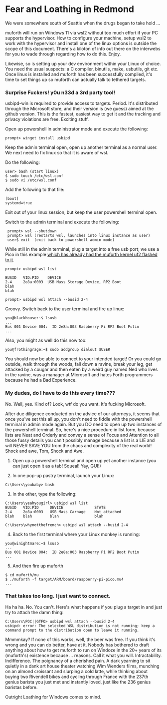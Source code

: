 # Fear and Loathing in Redmond

We were somewhere south of Seattle when the drugs began to take hold ... 

muforth will run on Windows 11 via wsl2 without too much effort if your
PC supports the hypervisor.  How to configure your machine, setup wsl2
to work with the hypervisor and install one of the linux options is
outside the scope of this document.  There's a kiloton of info out there
on the interwebs for you to wade through regarding how to do this. Enjoy.

Likewise, so is setting up your dev environment within your Linux of
choice.  You need the usual suspects: a C compiler, binutils, make,
usbutils, git etc.  Once linux is installed and muforth has been
successfully compiled, it's time to set things up so muforth can
actually talk to tethered targets.


### Surprise Fuckers! y0u n33d a 3rd party tool!

usbipd-win is required to provide access to targets. Period.  It's
distributed through the Microsoft store, and their version is (we guess)
aimed at the github version.  This is the fastest, easiest way to get
it and the tracking and privacy violations are free. Exciting stuff.

Open up powershell in administrator mode and execute the following:

```
prompt> winget install usbipd
```

Keep the admin terminal open, open up another terminal as a normal user.
We next need to fix linux so that it is aware of wsl. 

Do the following:

```
user> bash (start linux)
$ sudo touch /etc/wsl.conf
$ sudo vi /etc/wsl.conf
```

Add the following to that file:

```
[boot]
systemd=true
```

Exit out of your linux session, but keep the user powershell terminal
open.

Switch to the admin terminal and execute the following:

```
 prompt> wsl --shutdown
 prompt> wsl (restarts wsl, launches into linux instance as user)
 user$ exit  (exit back to powershell admin mode)
```

While still in the admin terminal, plug a target into a free usb port; we use a Pico in this example 
[which has already had the muforth kernel uf2 flashed to it](https://muforth.nimblemachines.com/getting-started-with-the-raspberry-pi-pico/).

```
prompt> usbipd wsl list

BUSID   VID:PID    DEVICE
2-4     2e8a:0003  USB Mass Storage Device, RP2 Boot
blah
blah

prompt> usbipd wsl attach --busid 2-4
```
Groovy. Switch back to the user terminal and fire up linux:
```
you@blackhouse:~$ lsusb
...
Bus 001 Device 004:  ID 2e8a:003 Raspberry Pi RP2 Boot Putin
...
```
Also, you might as well do this now too:
```
you@frothingrage:~$ sudo addgroup dialout $USER
```

You should now be able to connect to your intended target! Or you could
go outside, walk through the woods, fall down a ravine, break your leg,
get attacked by a cougar and then eaten by a weird guy named Ned who
lives in the ravine, was a manager at Microsoft and hates Forth
programmers because he had a Bad Experience.

### My dudes, do I have to do this every time???

No.  Well, yes.  Kind of?  Look, wtf do you want. It's fucking
Microsoft.

After due diligence conducted on the advice of our attorneys, it seems
that once you've set this all up, you don't need to fiddle with the 
powershell terminal in admin mode again.  But  you DO need to open up two 
instances of the powershell terminal. So, here's a nice procedure in list 
form, because lists are Neat and Orderly and convey a sense of Focus and
Attention to all those fussy details you can't possibly manage because
a list is a LIE and will NEVER SAVE YOU from the chaos and complexity of 
the real world! Shock and awe, Tom, Shock and Awe.

1) Open up a powershell terminal and open up yet another instance (you can
just open it as a tab! Squeal! Yay, GUI!)

2) In one pop-up pastry terminal, launch your Linux:
```
C:\Users\youbaby> bash
```
3) In the other, type the following:
```
C:\Users\yeahyougirl> usbipd wsl list
BUSID   VID:PID     DEVICE              STATE
2-4     2e8a:0003   USB Mass Carnage    Not attached
blah    blah        blah                blah

C:\Users\whynotthefrench> usbipd wsl attach --busid 2-4
```
4) Back to the first terminal where your Linux monkey is running:
```
you@winightmare:~$ lsusb
...
Bus 001 Device 004:  ID 2e8a:003 Raspberry Pi RP2 Boot Putin
...
```
5) And then fire up muforth
```
$ cd muforth/mu
$ ./muforth -f target/ARM/board/raspberry-pi-pico.mu4
...
```

### That takes too long.  I just want to connect.

Ha ha ha. No. You can't. Here's what happens if you plug a target in and
just try to attach the damn thing:
```
C:\Users\POC||GTFO> usbipd wsl attach --busid 2-4
usbipd: error: The selected WSL distribution is not running; keep a
command prompt to the distribution open to leave it running.
```
Mmmmkay? If none of this works, well, the beer was free.  If you think it's
wrong and you can do better, have at it.  Nobody has bothered to
draft anything about how to get muforth to run on Windoze in the 20+
years of its (muforth's) existence because ... reasons. Call it what you
will. Intractability. Indifference. The poignancy of a cherished pain.
A dark yearning to sit quietly in a dank art house theater watching Wim 
Wenders films, munching on an almond croissant and slurping a cold latte,
while thinking about buying two Rivendell bikes and cycling through France
with the 237th genius barista you just met and instantly loved, just like 
the 236 genius baristas before.

Outright Loathing for Windows comes to mind.
